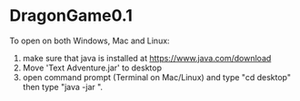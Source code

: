 # DragonGame0.1

To open on both Windows, Mac and Linux: 
1. make sure that java is installed at https://www.java.com/download 
2. Move 'Text Adventure.jar' to desktop
2. open command prompt (Terminal on Mac/Linux) and type "cd desktop" then type "java -jar <path to Text Adventure.jar>".
